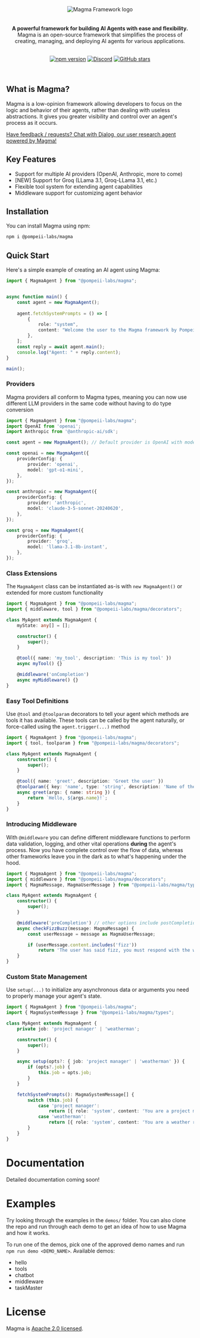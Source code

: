 <div align="center">
<img alt="Magma Framework logo" src="https://db.productdialog.com/storage/v1/object/public/images/magma-header.jpg">
</div>

<br/>
<br/>

<div align="center"><strong>A powerful framework for building AI Agents with ease and flexibility.</strong><br> Magma is an open-source framework that simplifies the process of creating, managing, and deploying AI agents for various applications.
<br />
<br />

</div>

<div align="center">

[![npm version](https://img.shields.io/npm/v/@pompeii-labs/magma.svg)](https://www.npmjs.com/package/@pompeii-labs/magma)
[![Discord](https://img.shields.io/discord/1285279452661551145?color=7289da&label=Discord&logo=discord&logoColor=ffffff)](https://discord.gg/NShaQZmhpr)
[![GitHub stars](https://img.shields.io/github/stars/pompeii-labs/Magma?style=social)](https://github.com/pompeii-labs/Magma)

</div>

<br/>

## What is Magma?

Magma is a low-opinion framework allowing developers to focus on the logic and behavior of their agents, rather than dealing with useless abstractions. It gives you greater visibility and control over an agent's process as it occurs.

[Have feedback / requests? Chat with Dialog, our user research agent powered by Magma!](https://chat.productdialog.com/ac94ab36-c5bb-4b54-a195-2b6b2499dcff)

## Key Features

- Support for multiple AI providers (OpenAI, Anthropic, more to come)
- [NEW] Support for Groq (LLama 3.1, Groq-LLama 3.1, etc.)
- Flexible tool system for extending agent capabilities
- Middleware support for customizing agent behavior

## Installation

You can install Magma using npm:
```bash
npm i @pompeii-labs/magma
```

## Quick Start

Here's a simple example of creating an AI agent using Magma:

```ts
import { MagmaAgent } from "@pompeii-labs/magma";


async function main() {
    const agent = new MagmaAgent();
    
    agent.fetchSystemPrompts = () => [
        {
            role: "system",
            content: "Welcome the user to the Magma framework by Pompeii Labs",
        },
    ];
    const reply = await agent.main();
    console.log("Agent: " + reply.content);
}

main();
```

### Providers

Magma providers all conform to Magma types, meaning you can now use different LLM providers in the same code without having to do type conversion

```ts
import { MagmaAgent } from "@pompeii-labs/magma";
import OpenAI from 'openai';
import Anthropic from '@anthropic-ai/sdk';

const agent = new MagmaAgent(); // Default provider is OpenAI with model gpt-4o

const openai = new MagmaAgent({
    providerConfig: {
        provider: 'openai',
        model: 'gpt-o1-mini',
    },
});

const anthropic = new MagmaAgent({
    providerConfig: {
        provider: 'anthropic',
        model: 'claude-3-5-sonnet-20240620',
    },
});

const groq = new MagmaAgent({
    providerConfig: {
        provider: 'groq',
        model: 'llama-3.1-8b-instant',
    },
});
```

### Class Extensions

The `MagmaAgent` class can be instantiated as-is with `new MagmaAgent()` or extended for more custom functionality

```ts
import { MagmaAgent } from "@pompeii-labs/magma";
import { middleware, tool } from "@pompeii-labs/magma/decorators";

class MyAgent extends MagmaAgent {
    myState: any[] = [];

    constructor() {
        super();
    }

    @tool({ name: 'my_tool', description: 'This is my tool' })
    async myTool() {}

    @middleware('onCompletion')
    async myMiddleware() {}
}
```

### Easy Tool Definitions

Use `@tool` and `@toolparam` decorators to tell your agent which methods are tools it has available. These tools can be called by the agent naturally, or force-called using the `agent.trigger(...)` method

```ts
import { MagmaAgent } from "@pompeii-labs/magma";
import { tool, toolparam } from "@pompeii-labs/magma/decorators";

class MyAgent extends MagmaAgent {
    constructor() {
        super();
    }

    @tool({ name: 'greet', description: 'Greet the user' })
    @toolparam({ key: 'name', type: 'string', description: 'Name of the user', required: true })
    async greet(args: { name: string }) {
        return `Hello, ${args.name}!`;
    }
}
```

### Introducing Middleware

With `@middleware` you can define different middleware functions to perform data validation, logging, and other vital operations **during** the agent's process. Now you have complete control over the flow of data, whereas other frameworks leave you in the dark as to what's happening under the hood.

```ts
import { MagmaAgent } from "@pompeii-labs/magma";
import { middleware } from "@pompeii-labs/magma/decorators";
import { MagmaMessage, MagmaUserMessage } from "@pompeii-labs/magma/types";

class MyAgent extends MagmaAgent {
    constructor() {
        super();
    }

    @middleware('preCompletion') // other options include postCompletion, preToolExecution, postToolExecution
    async checkFizzBuzz(message: MagmaMessage) {
        const userMessage = message as MagmaUserMessage;

        if (userMessage.content.includes('fizz'))
            return 'The user has said fizz, you must respond with the word buzz';
    }
}
```

### Custom State Management

Use `setup(...)` to initialize any asynchronous data or arguments you need to properly manage your agent's state.

```ts
import { MagmaAgent } from "@pompeii-labs/magma";
import { MagmaSystemMessage } from "@pompeii-labs/magma/types";

class MyAgent extends MagmaAgent {
    private job: 'project manager' | 'weatherman';

    constructor() {
        super();
    }

    async setup(opts?: { job: 'project manager' | 'weatherman' }) {
        if (opts?.job) {
            this.job = opts.job;
        }
    }

    fetchSystemPrompts(): MagmaSystemMessage[] {
        switch (this.job) {
            case 'project manager':
                return [{ role: 'system', content: 'You are a project manager. Keep the team on track' }];
            case 'weatherman':
                return [{ role: 'system', content: 'You are a weather reporter, keep the user up to date on the locations they care about' }];
        }
    }
}
```

# Documentation

Detailed documentation coming soon!

# Examples

Try looking through the examples in the `demos/` folder. You can also clone the repo and run through each demo to get an idea of how to use Magma and how it works.

To run one of the demos, pick one of the approved demo names and run `npm run demo <DEMO_NAME>`.
Available demos:
- hello
- tools
- chatbot
- middleware
- taskMaster

# License

Magma is [Apache 2.0 licensed](LICENSE).
